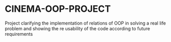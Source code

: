 # CINEMA-OOP-PROJECT
Project clarifying the implementation of relations of OOP in solving a real life problem and showing the re usability of the code according to future requirements 
